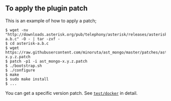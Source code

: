 ## To apply the plugin patch

This is an example of how to apply a patch;

```
$ wget -nv "http://downloads.asterisk.org/pub/telephony/asterisk/releases/asterisk-a.b.c" -O - | tar -zxf -
$ cd asterisk-a.b.c
$ wget https://raw.githubusercontent.com/minoruta/ast_mongo/master/patches/ast_mongo-x.y.z.patch
$ patch -p1 -i ast_mongo-x.y.z.patch
$ ./bootstrap.sh
$ ./configure
$ make
$ sudo make install
$ ...
```

You can get a specific version patch. See [`test/docker`](../test/docker) in detail.
